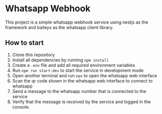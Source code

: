# Whatsapp Webhook

This project is a simple whatsapp webhook service using nestjs as the framework and baileys as the whatsapp client library.

## How to start

1. Clone this repository
2. Install all dependencies by running `npm install`
3. Create a `.env` file and add all required environment variables
4. Run `npm run start:dev` to start the service in development mode
5. Open another terminal and run `npx` to open the whatsapp web interface
6. Scan the qr code shown in the whatsapp web interface to connect to whatsapp
7. Send a message to the whatsapp number that is connected to the service
8. Verify that the message is received by the service and logged in the console.
